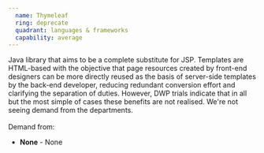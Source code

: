 ```yaml
---
  name: Thymeleaf
  ring: deprecate
  quadrant: languages & frameworks
  capability: average
---
```

Java library that aims to be a complete substitute for JSP. Templates are HTML-based with the objective that page resources created by front-end designers can be more directly reused as the basis of server-side templates by the back-end developer, reducing redundant conversion effort and clarifying the separation of duties. However, DWP trials indicate that in all but the most simple of cases these benefits are not realised. We're not seeing demand from the departments.
<br/><br/>Demand from: <ul><li><strong>None</strong> - None</li></ul>
